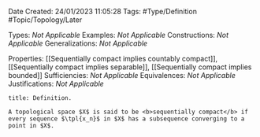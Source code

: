 <div class="topSpace"></div>

Date Created: 24/01/2023 11:05:28
Tags: #Type/Definition #Topic/Topology/Later

Types: <i>Not Applicable</i>
Examples: <i>Not Applicable</i>
Constructions: <i>Not Applicable</i>
Generalizations: <i>Not Applicable</i>

Properties: [[Sequentially compact implies countably compact]], [[Sequentially compact implies separable]], [[Sequentially compact implies bounded]]
Sufficiencies: <i>Not Applicable</i>
Equivalences: <i>Not Applicable</i>
Justifications: <i>Not Applicable</i>

``` ad-Definition
title: Definition.

A topological space $X$ is said to be <b>sequentially compact</b> if every sequence $\tpl{x_n}$ in $X$ has a subsequence converging to a point in $X$.

```
